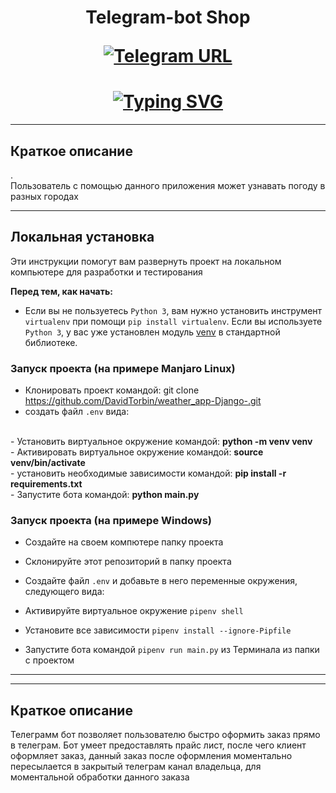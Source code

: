 <h1 align="center">Telegram-bot Shop

[![Telegram URL](https://www.dampftbeidir.de/mediafiles/tpl/icon-telegram.png)](https://t.me/sejeenn_bot) 
</h1>

 <h1 align="center"><a href="https://git.io/typing-svg"><img src="https://readme-typing-svg.herokuapp.com?font=Fira+Code&pause=1000&width=435&lines=Приложение+WeatherApp" alt="Typing SVG" /></a></h1>




***

## Краткое описание

.
<br> Пользователь с помощью данного приложения может узнавать погоду в разных городах <br/>




***

## Локальная установка
Эти инструкции помогут вам развернуть проект на локальном компьютере для разработки и тестирования

**Перед тем, как начать:**
- Если вы не пользуетесь `Python 3`, вам нужно установить инструмент `virtualenv` при помощи `pip install virtualenv`. 
Если вы используете `Python 3`, у вас уже установлен модуль [venv](https://docs.python.org/3/library/venv.html) в стандартной библиотеке.

### Запуск проекта (на примере Manjaro Linux)
- Клонировать проект командой: git clone https://github.com/DavidTorbin/weather_app-Django-.git
- создать файл `.env` вида:

<br>
- Установить виртуальное окружение командой: <b>python -m venv venv</b><br>
- Активировать виртуальное окружение командой: <b>source venv/bin/activate</b><br>
- установить необходимые зависимости командой: <b>pip install -r requirements.txt</b><br>
- Запустите бота командой: <b>python main.py</b><br>


### Запуск проекта (на примере Windows)

- Создайте на своем компютере папку проекта
- Склонируйте этот репозиторий в папку проекта 
- Создайте файл `.env` и добавьте в него переменные окружения, следующего вида:

- Активируйте виртуальное окружение `pipenv shell`
- Установите все зависимости `pipenv install --ignore-Pipfile`
- Запустите бота командой `pipenv run main.py` из Терминала из папки с проектом 

***




***

## Краткое описание
Телеграмм бот позволяет пользователю быстро оформить заказ прямо в телеграм.
Бот умеет предоставлять прайс лист, после чего клиент оформляет заказ, данный заказ после оформления моментально пересылается в закрытый телеграм канал владельца, для моментальной обработки данного заказа
